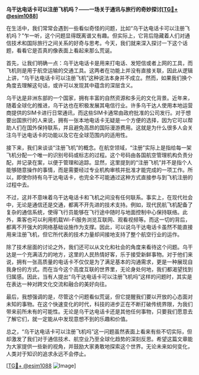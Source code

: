 **乌干达电话卡可以注册飞机吗？——一场关于通讯与旅行的奇妙探讨[[TG💪+ @esim1088](https://t.me/s/esim1088)]**

在生活中，我们常常会遇到一些看似奇怪的问题，比如“乌干达电话卡可以注册飞机吗？”乍一听，这个问题显得既离谱又有趣。但实际上，它背后隐藏着人们对通信技术和国际旅行之间关系的好奇与思考。今天，我们就来深入探讨一下这个话题，看看它是否真的像表面上看起来那么荒诞。

首先，让我们明确一点：乌干达电话卡是用来打电话、发短信或者上网的工具，而飞机则是用于航空运输的交通工具。这两者在功能上并没有直接关联，因此从逻辑上讲，“乌干达电话卡可以注册飞机”这种说法本身并不成立。然而，如果我们换个角度去理解这句话，或许可以发现其中蕴含的深层含义。

乌干达是非洲东部的一个国家，拥有丰富的自然资源和多元的文化背景。近年来，随着全球化的推进，乌干达也在积极发展其电信行业。许多乌干达人使用本地运营商提供的SIM卡进行日常通讯，而这些SIM卡通常由政府批准的公司发行。对于想要出国旅行的人来说，拥有一张本地电话卡无疑是一个方便的选择，因为它可以帮助人们在国外保持联系，并且避免高昂的国际漫游费用。这就是为什么很多人会关注乌干达电话卡的功能以及它在全球范围内的适用性。

接下来，我们来谈谈“注册飞机”的概念。在航空领域，“注册”实际上是指给每一架飞机分配一个唯一的识别号码或标志的过程。这个号码由各国航空管理机构负责分配，并记录在案，以便于管理和追踪。显然，这里提到的“注册飞机”并不是指个人能够随意操作的事情，而是需要经过专业机构审核并批准才能完成的一项工作。所以，即使你持有乌干达电话卡，也完全不可能通过这种方式直接参与到飞机注册的过程中去。

不过，这并不意味着乌干达电话卡和飞机之间没有任何联系。事实上，在现代社会中，无论是通信还是交通，都离不开先进的技术支持。例如，现代民航飞机配备了复杂的通信系统，使得飞行员能够在飞行途中随时与地面控制中心保持联络。此外，乘客也可以利用机载Wi-Fi服务浏览互联网、观看视频等。而这一切的背后，都离不开强大的网络基础设施作为支撑。因此，可以说乌干达电话卡虽然不能直接用来注册飞机，但它所代表的技术力量却间接地支持了整个航空行业的运作。

除了技术层面的讨论之外，我们还可以从文化和社会的角度来看待这个问题。乌干达是一个充满活力的地方，这里的人民热情好客，乐于接受新鲜事物。对于他们来说，拥有一张高质量的电话卡不仅仅是为了满足基本的沟通需求，更是一种展现自我身份的方式。而在当今这个高度互联的世界里，无论身处何地，我们都渴望找到归属感。因此，当有人提出“乌干达电话卡可以注册飞机吗”这样的问题时，其实是在表达一种对跨文化交流和融合的美好向往。

最后，我想强调的是，尽管这个问题看似荒诞，但它提醒我们要以开放的心态面对未知的事物。在这个快速变化的时代，科技的进步正在不断打破传统界限，为我们带来前所未有的可能性。无论是乌干达电话卡还是其他任何事物，只要我们愿意去了解它们，就一定能从中发现意想不到的乐趣和价值。

总之，“乌干达电话卡可以注册飞机吗”这一问题虽然表面上看来有些不切实际，但却激发了我们对于通信技术、航空业乃至全球化趋势的深刻反思。希望这篇文章能为大家提供一些新的视角，并鼓励大家勇敢地探索这个世界。无论未来如何变化，人类对于知识的追求永远不会停止。

[[TG💪+ @esim1088](https://t.me/s/esim1088) ![Image](https://i.postimg.cc/4NQfJmqS/Snipaste-2025-05-13-00-14-12.png)]